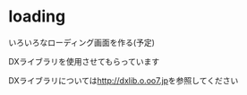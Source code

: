 # loading

いろいろなローディング画面を作る(予定)

DXライブラリを使用させてもらっています

DXライブラリについては<http://dxlib.o.oo7.jp>を参照してください

